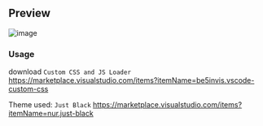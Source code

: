 ## Preview
![image](https://user-images.githubusercontent.com/42176949/177915130-483de33a-f4f9-4488-ac73-1c7a1aaf6b1e.png)


### Usage

download `Custom CSS and JS Loader`
https://marketplace.visualstudio.com/items?itemName=be5invis.vscode-custom-css

Theme used: `Just Black`
https://marketplace.visualstudio.com/items?itemName=nur.just-black
